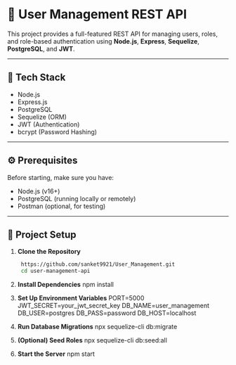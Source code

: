 # 👥 User Management REST API

This project provides a full-featured REST API for managing users, roles, and role-based authentication using **Node.js**, **Express**, **Sequelize**, **PostgreSQL**, and **JWT**.

---

## 🚀 Tech Stack

- Node.js
- Express.js
- PostgreSQL
- Sequelize (ORM)
- JWT (Authentication)
- bcrypt (Password Hashing)

---

## ⚙️ Prerequisites

Before starting, make sure you have:

- Node.js (v16+)
- PostgreSQL (running locally or remotely)
- Postman (optional, for testing)

---

## 📁 Project Setup

1. **Clone the Repository**
   ```bash
    https://github.com/sanket9921/User_Management.git
    cd user-management-api
2. **Install Dependencies**
    npm install

3. **Set Up Environment Variables**
    PORT=5000
    JWT_SECRET=your_jwt_secret_key
    DB_NAME=user_management
    DB_USER=postgres
    DB_PASS=password
    DB_HOST=localhost
4. **Run Database Migrations**
    npx sequelize-cli db:migrate
5. **(Optional) Seed Roles**
    npx sequelize-cli db:seed:all
6. **Start the Server**
    npm start
```
